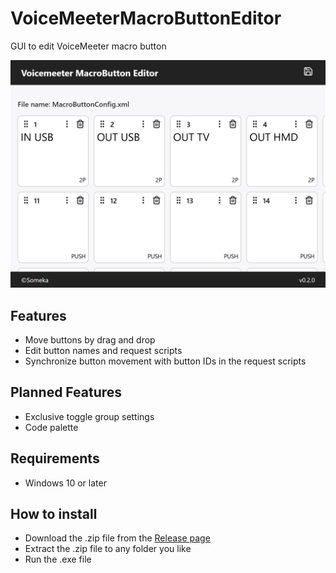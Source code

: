 # VoiceMeeterMacroButtonEditor
GUI to edit VoiceMeeter macro button 

![alt text](docs/images/image01.png)

## Features

- Move buttons by drag and drop
- Edit button names and request scripts
- Synchronize button movement with button IDs in the request scripts

## Planned Features

- Exclusive toggle group settings
- Code palette

## Requirements

- Windows 10 or later

## How to install

- Download the .zip file from the [Release page](https://github.com/someka-vrc/voicemeeter-macrobutton-editor/releases)
- Extract the .zip file to any folder you like
- Run the .exe file